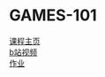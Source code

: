 # GAMES-101

[课程主页](https://sites.cs.ucsb.edu/~lingqi/teaching/games101.html)  
[b站视频](https://www.bilibili.com/video/BV1X7411F744?p=2)  
[作业](http://games-cn.org/forums/topic/allhw)
